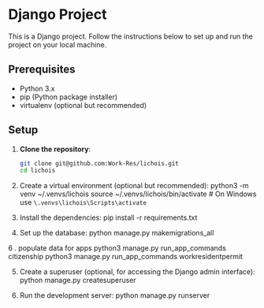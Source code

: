 # Django Project

This is a Django project. Follow the instructions below to set up and run the project on your local machine.

## Prerequisites

- Python 3.x
- pip (Python package installer)
- virtualenv (optional but recommended)

## Setup

1. **Clone the repository**:
   ```bash
   git clone git@github.com:Work-Res/lichois.git
   cd lichois


2. Create a virtual environment (optional but recommended):
    python3 -m venv ~/.venvs/lichois
    source ~/.venvs/lichois/bin/activate  # On Windows use `\.venvs\lichois\Scripts\activate`

3. Install the dependencies:
    pip install -r requirements.txt

4. Set up the database:
    python manage.py makemigrations_all

6 . populate data for apps
    python3 manage.py run_app_commands citizenship
    python3 manage.py run_app_commands workresidentpermit


5. Create a superuser (optional, for accessing the Django admin interface):
    python manage.py createsuperuser

6. Run the development server:
    python manage.py runserver


